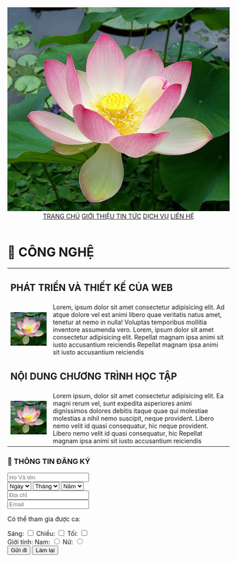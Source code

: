 <!DOCTYPE html>
<html lang="en">
  <head>
    <meta charset="UTF-8" />
    <meta name="viewport" content="width=device-width, initial-scale=1.0" />
    <title>Document</title>
    <link rel="stylesheet" href="style.css" />
    </head>
  <body>
    <header>
      <img src=".//Sacred_lotus_Nelumbo_nucifera.jpg" alt="" />
      <nav>
        <a href="">TRANG CHỦ</a>
        <a href="">GIỚI THIỆU </a>
        <a href="">TIN TỨC</a>
        <a href="">DỊCH VỤ</a>
        <a href="">LIÊN HỆ</a>
      </nav>
    </header>
    <div id="contarner">
      <div class="content">
        <h1>📀 CÔNG NGHỆ</h1>
        <table>
          <tr>
            <td colspan="2"><h2>PHÁT TRIỂN VÀ THIẾT KẾ CỦA WEB</h2></td>
          </tr>
          <tr>
            <td><img src="./Sacred_lotus_Nelumbo_nucifera.jpg" alt="" /></td>
            <td>
              Lorem, ipsum dolor sit amet consectetur adipisicing elit. Ad atque
              dolore vel est animi libero quae veritatis natus amet, tenetur at
              nemo in nulla! Voluptas temporibus mollitia inventore assumenda
              vero. Lorem, ipsum dolor sit amet consectetur adipisicing elit.
              Repellat magnam ipsa animi sit iusto accusantium reiciendis
              Repellat magnam ipsa animi sit iusto accusantium reiciendis
            </td>
          </tr>
          <tr>
            <td colspan="2"><h2>NỘI DUNG CHƯƠNG TRÌNH HỌC TẬP</h2></td>
          </tr>
          <tr>
            <td><img src="./Sacred_lotus_Nelumbo_nucifera.jpg" alt="" /></td>
            <td>
              Lorem ipsum, dolor sit amet consectetur adipisicing elit. Ea magni
              rerum vel, sunt expedita asperiores animi dignissimos dolores
              debitis itaque quae qui molestiae molestias a nihil nemo suscipit,
              neque provident. Libero nemo velit id quasi consequatur, hic neque
              provident. Libero nemo velit id quasi consequatur, hic Repellat
              magnam ipsa animi sit iusto accusantium reiciendis
            </td>
          </tr>
        </table>
      </div>
      <div class="form">
        <form action="#">
          <h3>📀 THÔNG TIN ĐĂNG KÝ</h3>
          <input type="text" placeholder="Họ Và tên" /><br />
          <select name="" id="">
            <option value="">Ngày</option>
          </select>
          <select name="" id="">
            <option value="">Tháng</option>
          </select>
          <select name="" id="">
            <option value="">Năm</option></select
          ><br />
          <input type="text" placeholder="Địa chỉ" /><br />
          <input type="text" placeholder="Email" /><br />
          <p>Có thể tham gia được ca:</p>
          Sáng: <input type="checkbox" name="" id="" /> Chiều:
          <input type="checkbox" name="" id="" /> Tối:
          <input type="checkbox" name="" id="" /><br />
          <label for="">Giới tính: </label>
          Nam: <input type="radio" name="" id="" /> Nữ:
          <input type="radio" name="" id="" />
          <br />
          <button type="submit">Gửi đi</button>
          <button type="submit">Làm lại</button>
        </form>
      </div>
    </div>
    <footer>
      <p></p>
    </footer>
  </body>
</html>
